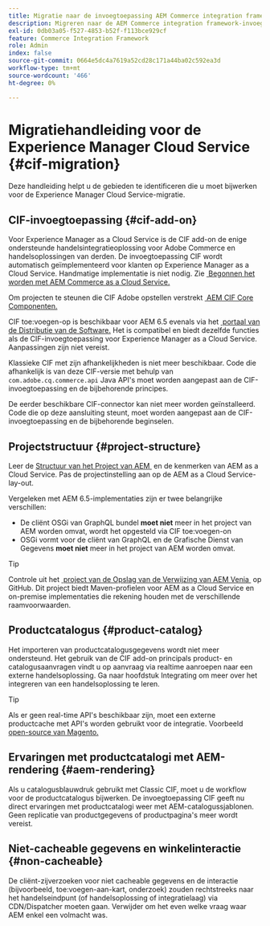 ```yaml
---
title: Migratie naar de invoegtoepassing AEM Commerce integration framework (CIF)
description: Migreren naar de AEM Commerce integration framework-invoegtoepassing (CIF) vanuit een oude versie
exl-id: 0db03a05-f527-4853-b52f-f113bce929cf
feature: Commerce Integration Framework
role: Admin
index: false
source-git-commit: 0664e5dc4a7619a52cd28c171a44ba02c592ea3d
workflow-type: tm+mt
source-wordcount: '466'
ht-degree: 0%

---
```



# Migratiehandleiding voor de Experience Manager Cloud Service {#cif-migration}

Deze handleiding helpt u de gebieden te identificeren die u moet bijwerken voor de Experience Manager Cloud Service-migratie.

## CIF-invoegtoepassing {#cif-add-on}

Voor Experience Manager as a Cloud Service is de CIF add-on de enige ondersteunde handelsintegratieoplossing voor Adobe Commerce en handelsoplossingen van derden. De invoegtoepassing CIF wordt automatisch geïmplementeerd voor klanten op Experience Manager as a Cloud Service. Handmatige implementatie is niet nodig. Zie [&#x200B; Begonnen het worden met AEM Commerce as a Cloud Service.](/help/commerce-cloud/cif-storefront/getting-started.md)

Om projecten te steunen die CIF Adobe opstellen verstrekt [&#x200B; AEM CIF Core Componenten.](https://github.com/adobe/aem-core-cif-components)

CIF toe:voegen-op is beschikbaar voor AEM 6.5 evenals via het [&#x200B; portaal van de Distributie van de Software.](/help/implementing/developing/tools/package-manager.md) Het is compatibel en biedt dezelfde functies als de CIF-invoegtoepassing voor Experience Manager as a Cloud Service. Aanpassingen zijn niet vereist.

Klassieke CIF met zijn afhankelijkheden is niet meer beschikbaar. Code die afhankelijk is van deze CIF-versie met behulp van `com.adobe.cq.commerce.api` Java API&#39;s moet worden aangepast aan de CIF-invoegtoepassing en de bijbehorende principes.

De eerder beschikbare CIF-connector kan niet meer worden geïnstalleerd. Code die op deze aansluiting steunt, moet worden aangepast aan de CIF-invoegtoepassing en de bijbehorende beginselen.

## Projectstructuur {#project-structure}

Leer de [&#x200B; Structuur van het Project van AEM &#x200B;](/help/implementing/developing/introduction/aem-project-content-package-structure.md) en de kenmerken van AEM as a Cloud Service. Pas de projectinstelling aan op de AEM as a Cloud Service-lay-out.

Vergeleken met AEM 6.5-implementaties zijn er twee belangrijke verschillen:

* De cliënt OSGi van GraphQL bundel **moet niet** meer in het project van AEM worden omvat, wordt het opgesteld via CIF toe:voegen-on
* OSGi vormt voor de cliënt van GraphQL en de Grafische Dienst van Gegevens **moet niet** meer in het project van AEM worden omvat.

>[!TIP]
>
>Controle uit het [&#x200B; project van de Opslag van de Verwijzing van AEM Venia &#x200B;](https://github.com/adobe/aem-cif-guides-venia) op GitHub. Dit project biedt Maven-profielen voor AEM as a Cloud Service en on-premise implementaties die rekening houden met de verschillende raamvoorwaarden.

## Productcatalogus {#product-catalog}

Het importeren van productcatalogusgegevens wordt niet meer ondersteund. Het gebruik van de CIF add-on principals product- en catalogusaanvragen vindt u op aanvraag via realtime aanroepen naar een externe handelsoplossing. Ga naar hoofdstuk Integrating om meer over het integreren van een handelsoplossing te leren.

>[!TIP]
>
>Als er geen real-time API&#39;s beschikbaar zijn, moet een externe productcache met API&#39;s worden gebruikt voor de integratie. Voorbeeld [&#x200B; open-source van Magento.](https://business.adobe.com/products/magento/open-source.html)

## Ervaringen met productcatalogi met AEM-rendering {#aem-rendering}

Als u catalogusblauwdruk gebruikt met Classic CIF, moet u de workflow voor de productcatalogus bijwerken. De invoegtoepassing CIF geeft nu direct ervaringen met productcatalogi weer met AEM-catalogussjablonen. Geen replicatie van productgegevens of productpagina&#39;s meer wordt vereist.

## Niet-cacheable gegevens en winkelinteractie {#non-cacheable}

De cliënt-zijverzoeken voor niet cacheable gegevens en de interactie (bijvoorbeeld, toe:voegen-aan-kart, onderzoek) zouden rechtstreeks naar het handelseindpunt (of handelsoplossing of integratielaag) via CDN/Dispatcher moeten gaan. Verwijder om het even welke vraag waar AEM enkel een volmacht was.

